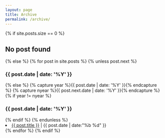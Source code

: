 ```yaml
---
layout: page
title: Archive
permalink: /archive/
---
```

<div class="archive">
  <div class="archive-list">
  {% if site.posts.size == 0 %}
    <h2>No post found</h2>
  {% else %}
  {% for post in site.posts %}
    {% unless post.next %}
      <h3>{{ post.date | date: '%Y' }}</h3>
    {% else %}
      {% capture year %}{{ post.date | date: '%Y' }}{% endcapture %}
      {% capture nyear %}{{ post.next.date | date: '%Y' }}{% endcapture %}
      {% if year != nyear %}
        <h3>{{ post.date | date: '%Y' }}</h3>
      {% endif %}
    {% endunless %}
    <li class="archive-list-post">
      <a href="{% if post.link %}{{ post.link }}{% else %}{{ post.url | prepend: site.baseurl }}{% endif %}" class="archive-list-post-title">{{ post.title }}</a>
      <span class="archive-list-post-date">
        <time>| {{ post.date | date:"%b %d" }}</time>
      </span>
    </li>
  {% endfor %}
  {% endif %}

  </div>
</div>
